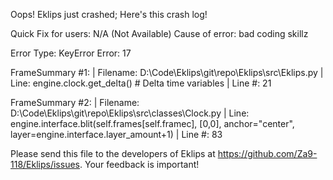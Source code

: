 Oops! Eklips just crashed;
Here's this crash log!

Quick Fix for users: N/A (Not Available)
Cause of error: bad coding skillz

Error Type: KeyError
Error: 17

FrameSummary #1:
  | Filename: D:\Code\Eklips\git\repo\Eklips\src\Eklips.py
  | Line: engine.clock.get_delta() # Delta time variables
  | Line #: 21

FrameSummary #2:
  | Filename: D:\Code\Eklips\git\repo\Eklips\src\classes\Clock.py
  | Line: engine.interface.blit(self.frames[self.framec], [0,0], anchor="center", layer=engine.interface.layer_amount+1)
  | Line #: 83


Please send this file to the developers of Eklips at https://github.com/Za9-118/Eklips/issues. 
Your feedback is important!